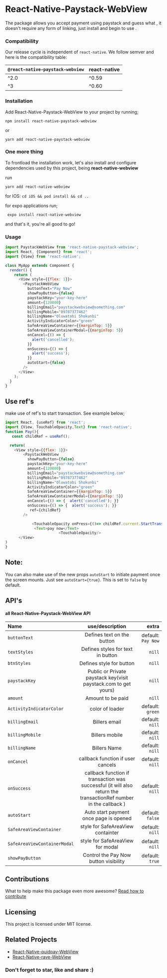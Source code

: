 # React-Native-Paystack-WebView

The package allows you accept payment using paystack and guess what , it doesn't require any form of linking, just install and begin to use .

### Compatibility

Our release cycle is independent of `react-native`. We follow semver and here is the compatibility table:

| `@react-native-paystack-webview` | react-native |
| :------------------------------- | ------------ |
| ^2.0                             | ^0.59        |
| ^3                               | ^0.60        |

### [](https://github.com/just1and0/React-Native-Paystack-WebView#installation)Installation

Add React-Native-Paystack-WebView to your project by running;

`npm install react-native-paystack-webview`

or

`yarn add react-native-paystack-webview`



### **One more thing**

To frontload the installation work, let's also install and configure dependencies used by this project, being **react-native-webview**

run 

``` yarn add react-native-webview ```

for IOS: ```cd iOS && pod install && cd .. ```

for expo applications run;

``` expo install react-native-webview```

and that's it, you're all good to go!



### [](https://github.com/just1and0/React-Native-Paystack-WebView#usage)Usage

```javascript
import PaystackWebView from 'react-native-paystack-webview';
import React, {Component} from 'react';
import {View} from 'react-native';

class MyApp extends Component {
  render() {
    return (
      <View style={{flex: 1}}>
        <PaystackWebView
          buttonText="Pay Now"
          showPayButton={false}
          paystackKey="your-key-here"
          amount={120000}
          billingEmail="paystackwebview@something.com"
          billingMobile="09787377462"
          billingName="Oluwatobi Shokunbi"
          ActivityIndicatorColor="green"
          SafeAreaViewContainer={{marginTop: 5}}
          SafeAreaViewContainerModal={{marginTop: 5}}
          onCancel={() => {
            alert('cancelled');
          }}
          onSuccess={() => {
            alert('success');
          }}
          autoStart={false}
        />
      </View>
    );
  }
}
```



## Use ref's

make use of ref's to start transaction. See example below;

```javascript import PaystackWebView from 'react-native-paystack-webview';
import React, {useRef} from 'react';
import {View, TouchableOpacity,Text} from 'react-native';
function Pay(){
   const childRef = useRef();

  return(
    <View style={{flex: 1}}>
        <PaystackWebView
          showPayButton={false}
          paystackKey="your-key-here"
          amount={120000}
          billingEmail="paystackwebview@something.com"
          billingMobile="09787377462"
          billingName="Oluwatobi Shokunbi"
          ActivityIndicatorColor="green"
          SafeAreaViewContainer={{marginTop: 5}}
          SafeAreaViewContainerModal={{marginTop: 5}}
          onCancel={() => {  alert('cancelled'); }}
          onSuccess={() => {  alert('success'); }}
           ref={childRef}
        />

            <TouchableOpacity onPress={()=> childRef.current.StartTransaction()}>
             <Text>pay now</Text>
						<TouchableOpacity/>
      </View>
)
}
```



## Note:

You can also make use of the new props `autoStart` to initiate payment once the screen mounts. Just see `autoStart={true}`. This is set to `false` by default.

## API's

#### [](https://github.com/just1and0/object-to-array-convert#all-object-to-array-convert-props)all React-Native-Paystack-WebView API

| Name                         |                       use/description                        |              extra |
| :--------------------------- | :----------------------------------------------------------: | -----------------: |
| `buttonText`                 |                  Defines text on the button                  | default: `Pay Now` |
| `textStyles`                 |              Defines styles for text in button               |             `nill` |
| `btnStyles`                  |                   Defines style for button                   |             `nill` |
| `paystackKey`                | Public or Private paystack key(visit paystack.com to get yours) |             `nill` |
| `amount`                     |                      Amount to be paid                       |             `nill` |
| `ActivityIndicatorColor`     |                       color of loader                        |   default: `green` |
| `billingEmail`               |                        Billers email                         |    default: `nill` |
| `billingMobile`              |                        Billers mobile                        |    default: `nill` |
| `billingName`                |                         Billers Name                         |    default: `nill` |
| `onCancel`                   |              callback function if user cancels               |    default: `nill` |
| `onSuccess`                  | callback function if transaction was successful (it will also return the transactionRef number in the callback ) |    default: `nill` |
| `autoStart`                  |            Auto start payment once page is opened            |   default: `false` |
| `SafeAreaViewContainer`      |              style for SafeAreaView containter               |    default: `nill` |
| `SafeAreaViewContainerModal` |               style for SafeAreaView for modal               |    default: `nill` |
| `showPayButton`              |            Control the Pay Now button visibility             |    default: `true` |

## [](https://github.com/just1and0/object-to-array-convert#contributions)Contributions

What to help make this package even more awesome? [Read how to contribute](https://github.com/just1and0/React-Native-Paystack-WebView/blob/master/contribution.md)

## [](https://github.com/just1and0/React-Native-Paystack-WebView#licensing)Licensing

This project is licensed under MIT license.

## Related Projects

- [React-Native-quidpay-WebView](https://github.com/react-native-nigeria/react-native-quidpay-webview)
- [React-Native-rave-WebView](https://github.com/react-native-nigeria/react-native-rave-webview)

### Don't forget to star, like and share :)

